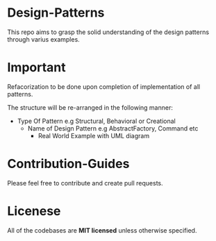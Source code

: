 # Design-Patterns
This repo aims to grasp the solid understanding of the design patterns through varius examples.

# Important

Refacorization to be done upon completion of implementation of all patterns.

The structure will be re-arranged in the following manner:

  - Type Of Pattern e.g Structural, Behavioral or Creational
    - Name of Design Pattern e.g AbstractFactory, Command etc
      - Real World Example with UML diagram

# Contribution-Guides
Please feel free to contribute and create pull requests.

# Licenese
All of the codebases are **MIT licensed** unless otherwise specified.
